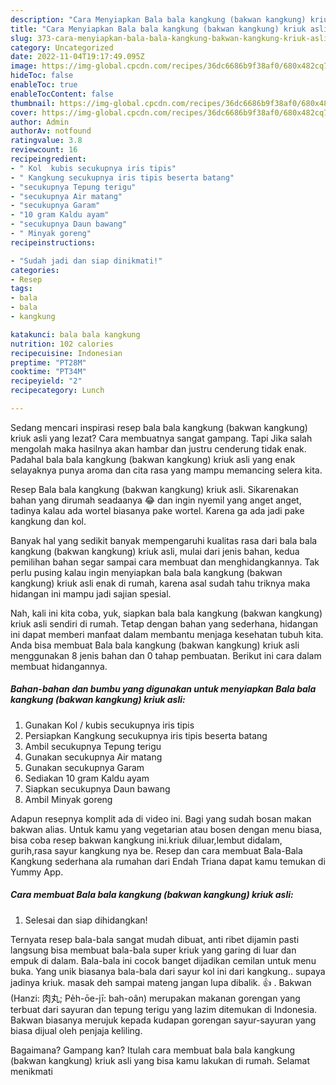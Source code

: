 ```yaml
---
description: "Cara Menyiapkan Bala bala kangkung (bakwan kangkung) kriuk asli yang Bikin Ngiler, Buat Buka Puasa Sempurna"
title: "Cara Menyiapkan Bala bala kangkung (bakwan kangkung) kriuk asli yang Bikin Ngiler, Buat Buka Puasa Sempurna"
slug: 373-cara-menyiapkan-bala-bala-kangkung-bakwan-kangkung-kriuk-asli-yang-bikin-ngiler-buat-buka-puasa-sempurna
category: Uncategorized
date: 2022-11-04T19:17:49.095Z
image: https://img-global.cpcdn.com/recipes/36dc6686b9f38af0/680x482cq70/bala-bala-kangkung-bakwan-kangkung-kriuk-asli-foto-resep-utama.jpg
hideToc: false
enableToc: true
enableTocContent: false
thumbnail: https://img-global.cpcdn.com/recipes/36dc6686b9f38af0/680x482cq70/bala-bala-kangkung-bakwan-kangkung-kriuk-asli-foto-resep-utama.jpg
cover: https://img-global.cpcdn.com/recipes/36dc6686b9f38af0/680x482cq70/bala-bala-kangkung-bakwan-kangkung-kriuk-asli-foto-resep-utama.jpg
author: Admin
authorAv: notfound
ratingvalue: 3.8
reviewcount: 16
recipeingredient:
- " Kol  kubis secukupnya iris tipis"
- " Kangkung secukupnya iris tipis beserta batang"
- "secukupnya Tepung terigu"
- "secukupnya Air matang"
- "secukupnya Garam"
- "10 gram Kaldu ayam"
- "secukupnya Daun bawang"
- " Minyak goreng"
recipeinstructions:

- "Sudah jadi dan siap dinikmati!"
categories:
- Resep
tags:
- bala
- bala
- kangkung

katakunci: bala bala kangkung 
nutrition: 102 calories
recipecuisine: Indonesian
preptime: "PT28M"
cooktime: "PT34M"
recipeyield: "2"
recipecategory: Lunch

---
```



Sedang mencari inspirasi resep bala bala kangkung (bakwan kangkung) kriuk asli yang lezat? Cara membuatnya sangat gampang. Tapi Jika salah mengolah maka hasilnya akan hambar dan justru cenderung tidak enak. Padahal bala bala kangkung (bakwan kangkung) kriuk asli yang enak selayaknya punya aroma dan cita rasa yang mampu memancing selera kita.


Resep Bala bala kangkung (bakwan kangkung) kriuk asli. Sikarenakan bahan yang dirumah seadaanya 😂 dan ingin nyemil yang anget anget, tadinya kalau ada wortel biasanya pake wortel. Karena ga ada jadi pake kangkung dan kol.

Banyak hal yang sedikit banyak mempengaruhi kualitas rasa dari bala bala kangkung (bakwan kangkung) kriuk asli, mulai dari jenis bahan, kedua pemilihan bahan segar sampai cara membuat dan menghidangkannya. Tak perlu pusing kalau ingin menyiapkan bala bala kangkung (bakwan kangkung) kriuk asli enak di rumah, karena asal sudah tahu triknya maka hidangan ini mampu jadi sajian spesial.


Nah, kali ini kita coba, yuk, siapkan bala bala kangkung (bakwan kangkung) kriuk asli sendiri di rumah. Tetap dengan bahan yang sederhana, hidangan ini dapat memberi manfaat dalam membantu menjaga kesehatan tubuh kita. Anda bisa membuat Bala bala kangkung (bakwan kangkung) kriuk asli menggunakan 8 jenis bahan dan 0 tahap pembuatan. Berikut ini cara dalam membuat hidangannya.

<!--inarticleads1-->

##### Bahan-bahan dan bumbu yang digunakan untuk menyiapkan Bala bala kangkung (bakwan kangkung) kriuk asli:

1. Gunakan  Kol / kubis secukupnya iris tipis
1. Persiapkan  Kangkung secukupnya iris tipis beserta batang
1. Ambil secukupnya Tepung terigu
1. Gunakan secukupnya Air matang
1. Gunakan secukupnya Garam
1. Sediakan 10 gram Kaldu ayam
1. Siapkan secukupnya Daun bawang
1. Ambil  Minyak goreng


Adapun resepnya komplit ada di video ini. Bagi yang sudah bosan makan bakwan alias. Untuk kamu yang vegetarian atau bosen dengan menu biasa, bisa coba resep bakwan kangkung ini.kriuk diluar,lembut didalam, gurih,rasa sayur kangkung nya be. Resep dan cara membuat Bala-Bala Kangkung sederhana ala rumahan dari Endah Triana dapat kamu temukan di Yummy App. 

<!--inarticleads2-->

##### Cara membuat Bala bala kangkung (bakwan kangkung) kriuk asli:


1. Selesai dan siap dihidangkan!

Ternyata resep bala-bala sangat mudah dibuat, anti ribet dijamin pasti langsung bisa membuat bala-bala super kriuk yang garing di luar dan empuk di dalam. Bala-bala ini cocok banget dijadikan cemilan untuk menu buka. Yang unik biasanya bala-bala dari sayur kol ini dari kangkung.. supaya jadinya kriuk. masak deh sampai mateng jangan lupa dibalik. 👍 . Bakwan (Hanzi: 肉丸; Pe̍h-ōe-jī: bah-oân) merupakan makanan gorengan yang terbuat dari sayuran dan tepung terigu yang lazim ditemukan di Indonesia. Bakwan biasanya merujuk kepada kudapan gorengan sayur-sayuran yang biasa dijual oleh penjaja keliling. 

Bagaimana? Gampang kan? Itulah cara membuat bala bala kangkung (bakwan kangkung) kriuk asli yang bisa kamu lakukan di rumah. Selamat menikmati
